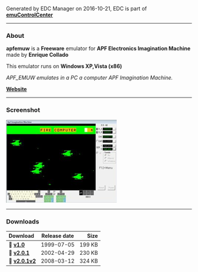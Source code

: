 Generated by EDC Manager on 2016-10-21, EDC is part of [**emuControlCenter**](https://github.com/PhoenixInteractiveNL/emuControlCenter/wiki)
***
### About
**apfemuw** is a **Freeware** emulator for **APF Electronics Imagination Machine** made by **Enrique Collado**

This emulator runs on **Windows XP,Vista (x86)**

_APF_EMUW emulates in a PC a computer APF Imagination Machine._

[**Website**](http://www.nausicaa.net/~lgreenf/apfpage.htm)
***
### Screenshot
![](https://raw.githubusercontent.com/PhoenixInteractiveNL/edc-masterhook/master/downloadhooks/apfemuw/apfemuw_screen.jpg)
***
### Downloads
| Download | Release date  | Size       |
|:---------|:-------------:|-----------:|
| :floppy_disk: [**v1.0**](https://github.com/PhoenixInteractiveNL/edc-repo0001/raw/master/apfemuw/1.0.7z) | 1999-07-05 | 199 KB |
| :floppy_disk: [**v2.0.1**](https://github.com/PhoenixInteractiveNL/edc-repo0001/raw/master/apfemuw/2.0.1.7z) | 2002-04-29 | 230 KB |
| :floppy_disk: [**v2.0.1v2**](https://github.com/PhoenixInteractiveNL/edc-repo0001/raw/master/apfemuw/2.0.1v2.7z) | 2008-03-12 | 324 KB |
